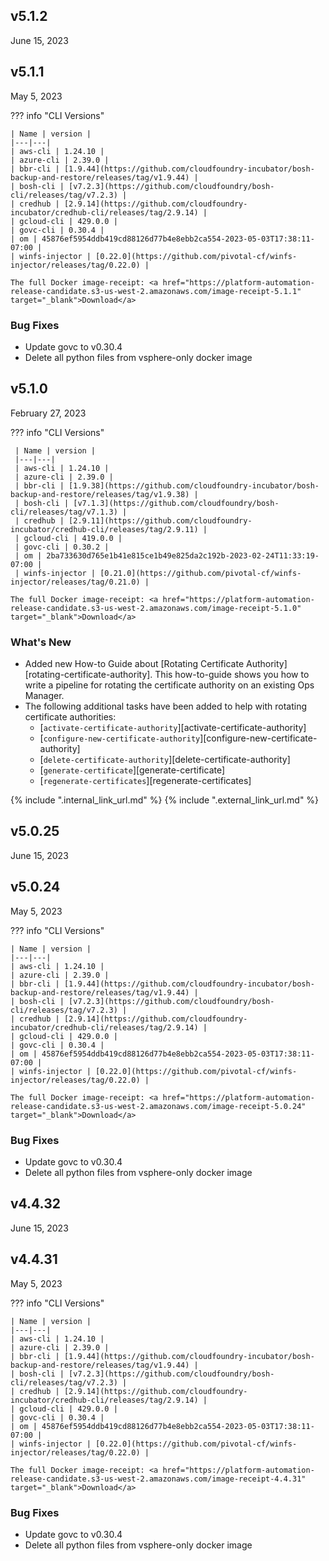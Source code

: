 <style>
    .md-typeset h2 {
        font-weight: bold;
    }
</style>

## v5.1.2
June 15, 2023




## v5.1.1
May 5, 2023

??? info "CLI Versions"

    | Name | version |
    |---|---|
    | aws-cli | 1.24.10 |
    | azure-cli | 2.39.0 |
    | bbr-cli | [1.9.44](https://github.com/cloudfoundry-incubator/bosh-backup-and-restore/releases/tag/v1.9.44) |
    | bosh-cli | [v7.2.3](https://github.com/cloudfoundry/bosh-cli/releases/tag/v7.2.3) |
    | credhub | [2.9.14](https://github.com/cloudfoundry-incubator/credhub-cli/releases/tag/2.9.14) |
    | gcloud-cli | 429.0.0 |
    | govc-cli | 0.30.4 |
    | om | 45876ef5954ddb419cd88126d77b4e8ebb2ca554-2023-05-03T17:38:11-07:00 |
    | winfs-injector | [0.22.0](https://github.com/pivotal-cf/winfs-injector/releases/tag/0.22.0) |

    The full Docker image-receipt: <a href="https://platform-automation-release-candidate.s3-us-west-2.amazonaws.com/image-receipt-5.1.1" target="_blank">Download</a>

### Bug Fixes
- Update govc to v0.30.4
- Delete all python files from vsphere-only docker image


## v5.1.0
February 27, 2023

??? info "CLI Versions"

     | Name | version |
     |---|---|
     | aws-cli | 1.24.10 |
     | azure-cli | 2.39.0 |
     | bbr-cli | [1.9.38](https://github.com/cloudfoundry-incubator/bosh-backup-and-restore/releases/tag/v1.9.38) |
     | bosh-cli | [v7.1.3](https://github.com/cloudfoundry/bosh-cli/releases/tag/v7.1.3) |
     | credhub | [2.9.11](https://github.com/cloudfoundry-incubator/credhub-cli/releases/tag/2.9.11) |
     | gcloud-cli | 419.0.0 |
     | govc-cli | 0.30.2 |
     | om | 2ba733630d765e1b41e815ce1b49e825da2c192b-2023-02-24T11:33:19-07:00 |
     | winfs-injector | [0.21.0](https://github.com/pivotal-cf/winfs-injector/releases/tag/0.21.0) |
         
    The full Docker image-receipt: <a href="https://platform-automation-release-candidate.s3-us-west-2.amazonaws.com/image-receipt-5.1.0" target="_blank">Download</a>

### What's New
- Added new How-to Guide about [Rotating Certificate Authority][rotating-certificate-authority]. 
  This how-to-guide shows you how to write a pipeline for rotating the certificate authority on an existing Ops Manager. 
- The following additional tasks have been added to help with rotating certificate authorities:
    * [`activate-certificate-authority`][activate-certificate-authority]
    * [`configure-new-certificate-authority`][configure-new-certificate-authority]
    * [`delete-certificate-authority`][delete-certificate-authority]
    * [`generate-certificate`][generate-certificate]
    * [`regenerate-certificates`][regenerate-certificates]
      
{% include ".internal_link_url.md" %}
{% include ".external_link_url.md" %}
## v5.0.25
June 15, 2023




## v5.0.24
May 5, 2023

??? info "CLI Versions"

    | Name | version |
    |---|---|
    | aws-cli | 1.24.10 |
    | azure-cli | 2.39.0 |
    | bbr-cli | [1.9.44](https://github.com/cloudfoundry-incubator/bosh-backup-and-restore/releases/tag/v1.9.44) |
    | bosh-cli | [v7.2.3](https://github.com/cloudfoundry/bosh-cli/releases/tag/v7.2.3) |
    | credhub | [2.9.14](https://github.com/cloudfoundry-incubator/credhub-cli/releases/tag/2.9.14) |
    | gcloud-cli | 429.0.0 |
    | govc-cli | 0.30.4 |
    | om | 45876ef5954ddb419cd88126d77b4e8ebb2ca554-2023-05-03T17:38:11-07:00 |
    | winfs-injector | [0.22.0](https://github.com/pivotal-cf/winfs-injector/releases/tag/0.22.0) |

    The full Docker image-receipt: <a href="https://platform-automation-release-candidate.s3-us-west-2.amazonaws.com/image-receipt-5.0.24" target="_blank">Download</a>

### Bug Fixes
- Update govc to v0.30.4
- Delete all python files from vsphere-only docker image


## v4.4.32
June 15, 2023




## v4.4.31
May 5, 2023

??? info "CLI Versions"

    | Name | version |
    |---|---|
    | aws-cli | 1.24.10 |
    | azure-cli | 2.39.0 |
    | bbr-cli | [1.9.44](https://github.com/cloudfoundry-incubator/bosh-backup-and-restore/releases/tag/v1.9.44) |
    | bosh-cli | [v7.2.3](https://github.com/cloudfoundry/bosh-cli/releases/tag/v7.2.3) |
    | credhub | [2.9.14](https://github.com/cloudfoundry-incubator/credhub-cli/releases/tag/2.9.14) |
    | gcloud-cli | 429.0.0 |
    | govc-cli | 0.30.4 |
    | om | 45876ef5954ddb419cd88126d77b4e8ebb2ca554-2023-05-03T17:38:11-07:00 |
    | winfs-injector | [0.22.0](https://github.com/pivotal-cf/winfs-injector/releases/tag/0.22.0) |

    The full Docker image-receipt: <a href="https://platform-automation-release-candidate.s3-us-west-2.amazonaws.com/image-receipt-4.4.31" target="_blank">Download</a>

### Bug Fixes
- Update govc to v0.30.4
- Delete all python files from vsphere-only docker image


